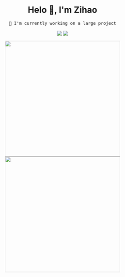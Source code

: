 <h1 align="center">Helo 👋, I'm Zihao</h1>

<p align="center">
  <samp>🌱 I'm currently working on a large project</samp>
  <br><br>
  <img src="https://visitor-badge.glitch.me/badge?page_id=github.com/zihaoyy" />
  <img src="https://komarev.com/ghpvc/?username=zihaoyy&label=Profile%20views&color=1abc9c&style=flat" />
</p>

<p align="center">
  <a href="https://idzh.cn">
    <img width="380em" src="https://github-readme-streak-stats.herokuapp.com?user=zihaoyy&hide_border=true&theme=vue-dark" />
    <img width="380em" src="https://github-readme-stats.vercel.app/api/top-langs/?username=zihaoyy&layout=compact&hide_border=true&theme=vue-dark" />
  </a>
</p>

